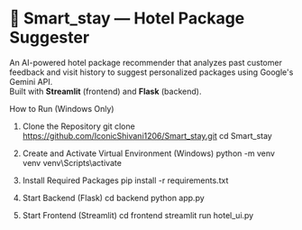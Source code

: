 # 🏨 Smart_stay — Hotel Package Suggester

An AI-powered hotel package recommender that analyzes past customer feedback and visit history to suggest personalized packages using Google's Gemini API.  
Built with **Streamlit** (frontend) and **Flask** (backend).

How to Run (Windows Only)

1. Clone the Repository
git clone https://github.com/IconicShivani1206/Smart_stay.git
cd Smart_stay

2. Create and Activate Virtual Environment (Windows)
python -m venv venv
venv\Scripts\activate

3. Install Required Packages
pip install -r requirements.txt

4. Start Backend (Flask)
cd backend
python app.py

5. Start Frontend (Streamlit)
cd frontend
streamlit run hotel_ui.py